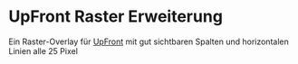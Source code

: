 # UpFront Raster Erweiterung

Ein Raster-Overlay für [UpFront](https://upfront.n3rds.work/upfront-themes/) mit gut sichtbaren Spalten und horizontalen Linien alle 25 Pixel

